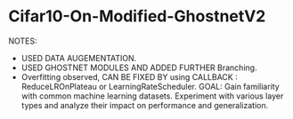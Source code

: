 # Cifar10-On-Modified-GhostnetV2


NOTES:
+ USED DATA AUGEMENTATION.
+ USED GHOSTNET MODULES AND ADDED FURTHER Branching.
+ Overfitting observed, CAN BE FIXED BY using  CALLBACK : ReduceLROnPlateau or LearningRateScheduler.
GOAL:
Gain familiarity with common machine learning datasets.
Experiment with various layer types and analyze their impact on performance and generalization.

